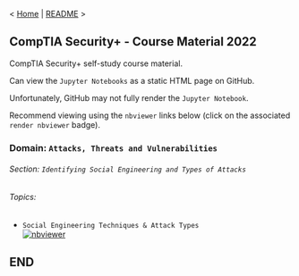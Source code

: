 < [Home](https://github.com/SeanOhAileasa) | [README](https://github.com/SeanOhAileasa/syp-identifying-social-engineering-and-types-of-attacks/blob/main/README.md) >

## CompTIA Security+ - Course Material 2022

CompTIA Security+ self-study course material.

Can view the ``Jupyter Notebooks`` as a static HTML page on GitHub.

Unfortunately, GitHub may not fully render the ``Jupyter Notebook``.

Recommend viewing using the ``nbviewer`` links below (click on the associated ``render nbviewer`` badge).

### Domain: ``Attacks, Threats and Vulnerabilities``

###### Section: ``Identifying Social Engineering and Types of Attacks``

###### Topics:

- ``Social Engineering Techniques & Attack Types`` <br/>
[![nbviewer](https://raw.githubusercontent.com/jupyter/design/master/logos/Badges/nbviewer_badge.svg)](https://nbviewer.jupyter.org/github/SeanOhAileasa/syp-identifying-social-engineering-and-types-of-attacks/blob/main/syp-social-engineering-techniques-and-attack-types.ipynb)

## END